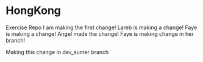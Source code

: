 # HongKong
Exercise Repo
I am making the first change!
Lareb is making a change!
Faye is making a change!
Angel made the change!
Faye is making change in her branch!

Making this change in dev_sumer branch